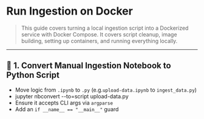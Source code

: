 # Run Ingestion on Docker

> This guide covers turning a local ingestion script into a Dockerized service with Docker Compose. It covers script cleanup, image building, setting up containers, and running everything locally.

---
## 🧰 1. Convert Manual Ingestion Notebook to Python Script
- Move logic from `.ipynb` to `.py` (e.g.`upload-data.ipynb` to `ingest_data.py`)
- jupyter nbconvert --to=script upload-data.py
- Ensure it accepts CLI args via `argparse`
- Add an `if __name__ == "__main__"` guard